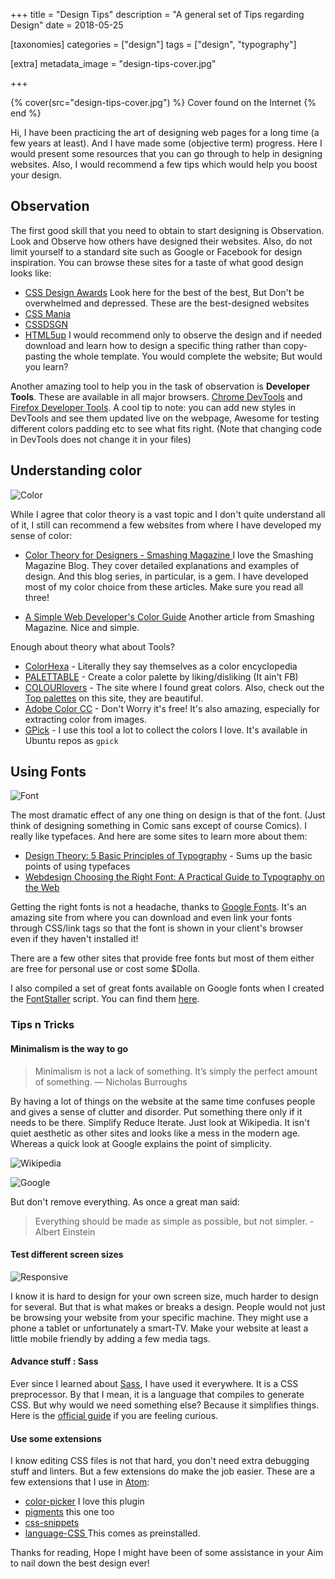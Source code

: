 +++
title = "Design Tips"
description = "A general set of Tips regarding Design"
date = 2018-05-25

[taxonomies]
categories = ["design"]
tags = ["design", "typography"]

[extra]
metadata_image = "design-tips-cover.jpg"

+++

{% cover(src="design-tips-cover.jpg") %}
Cover found on the Internet
{% end %}

Hi, I have been practicing the art of designing web pages for a long time (a few years at least). And I have made some (objective term) progress. Here I would present some resources that you can go through to help in designing websites. Also, I would recommend a few tips which would help you boost your design.

## Observation

The first good skill that you need to obtain to start designing is Observation. Look and Observe how others have designed their websites. Also, do not limit yourself to a standard site such as Google or Facebook for design inspiration. You can browse these sites for a taste of what good design looks like:

- [CSS Design Awards](https://cssdesignawards.com/) Look here for the best of the best, But Don't be overwhelmed and depressed. These are the best-designed websites
- [CSS Mania](http://www.cssmania.com/)
- [CSSDSGN](https://www.cssdsgn.com/)
- [HTML5up](https://html5up.net/) I would recommend only to observe the design and if needed download and learn how to design a specific thing rather than copy-pasting the whole template. You would complete the website; But would you learn?

Another amazing tool to help you in the task of observation is **Developer Tools**. These are available in all major browsers. [Chrome DevTools](https://developers.google.com/web/tools/chrome-devtools/) and [Firefox Developer Tools](https://developer.mozilla.org/en-US/docs/Tools). A cool tip to note: you can add new styles in DevTools and see them updated live on the webpage, Awesome for testing different colors padding etc to see what fits right. (Note that changing code in DevTools does not change it in your files)

## Understanding color

![Color](Designer-joke-color.jpg)

While I agree that color theory is a vast topic and I don't quite understand all of it, I still can recommend a few websites from where I have developed my sense of color:

- [Color Theory for Designers - Smashing Magazine ](https://www.smashingmagazine.com/2010/01/color-theory-for-designers-part-1-the-meaning-of-color/)
  I love the Smashing Magazine Blog. They cover detailed explanations and examples of design. And this blog series, in particular, is a gem. I have developed most of my color choice from these articles. Make sure you read all three!

- [A Simple Web Developer's Color Guide](https://www.smashingmagazine.com/2016/04/web-developer-guide-color/)
  Another article from Smashing Magazine. Nice and simple.

Enough about theory what about Tools?

- [ColorHexa](https://www.colorhexa.com/) - Literally they say themselves as a color encyclopedia
- [PALETTABLE](https://www.palettable.io/) - Create a color palette by liking/disliking (It ain't FB)
- [COLOURlovers](http://www.colourlovers.com/) - The site where I found great colors. Also, check out the [Top palettes](http://www.colourlovers.com/palettes/most-loved/all-time/meta) on this site, they are beautiful.
- [Adobe Color CC](https://color.adobe.com/create/color-wheel/) - Don't Worry it's free! It's also amazing, especially for extracting color from images.
- [GPick](http://www.gpick.org/) - I use this tool a lot to collect the colors I love. It's available in Ubuntu repos as `gpick`

## Using Fonts

![Font](Designer-joke-font.jpg)

The most dramatic effect of any one thing on design is that of the font. (Just think of designing something in Comic sans except of course Comics). I really like typefaces. And here are some sites to learn more about them:

- [Design Theory: 5 Basic Principles of Typography](https://pixel77.com/principles-of-typography/) - Sums up the basic points of using typefaces
- [Webdesign
  Choosing the Right Font: A Practical Guide to Typography on the Web](https://webdesign.tutsplus.com/articles/choosing-the-right-font-a-practical-guide-to-typography-on-the-web--webdesign-15)

Getting the right fonts is not a headache, thanks to [Google Fonts](https://fonts.google.com/). It's an amazing site from where you can download and even link your fonts through CSS/link tags so that the font is shown in your client's browser even if they haven't installed it!

There are a few other sites that provide free fonts but most of them either are free for personal use or cost some \$Dolla.

I also compiled a set of great fonts available on Google fonts when I created the [FontStaller](https://github.com/xypnox/fontstaller/) script. You can find them [here](https://github.com/xypnox/fontstaller/releases/download/v1.0.0/fonts.zip).

### Tips n Tricks

#### Minimalism is the way to go

> Minimalism is not a lack of something. It’s simply the perfect amount of something. — Nicholas Burroughs

By having a lot of things on the website at the same time confuses people and gives a sense of clutter and disorder. Put something there only if it needs to be there. Simplify Reduce Iterate. Just look at Wikipedia. It isn't quiet aesthetic as other sites and looks like a mess in the modern age. Whereas a quick look at Google explains the point of simplicity.

![Wikipedia](Screenshot-Wikipedia.png)

![Google](Screenshot-Google.png)

But don't remove everything. As once a great man said:

> Everything should be made as simple as possible, but not simpler. - Albert Einstein

#### Test different screen sizes

![Responsive](responsive-design.png)

I know it is hard to design for your own screen size, much harder to design for several. But that is what makes or breaks a design. People would not just be browsing your website from your specific machine. They might use a phone a tablet or unfortunately a smart-TV. Make your website at least a little mobile friendly by adding a few media tags.

#### Advance stuff : Sass

Ever since I learned about [Sass](http://sass-lang.com/), I have used it everywhere. It is a CSS preprocessor. By that I mean, it is a language that compiles to generate CSS. But why would we need something else? Because it simplifies things. Here is the [official guide](http://sass-lang.com/guide) if you are feeling curious.

#### Use some extensions

I know editing CSS files is not that hard, you don't need extra debugging stuff and linters. But a few extensions do make the job easier. These are a few extensions that I use in [Atom](https://atom.io/):

- [color-picker](https://atom.io/packages/color-picker) I love this plugin
- [pigments](https://atom.io/packages/pigments) this one too
- [css-snippets](https://atom.io/packages/css-snippets)
- [ language-CSS ](https://atom.io/packages/language-css) This comes as preinstalled.

Thanks for reading, Hope I might have been of some assistance in your Aim to nail down the best design ever!
